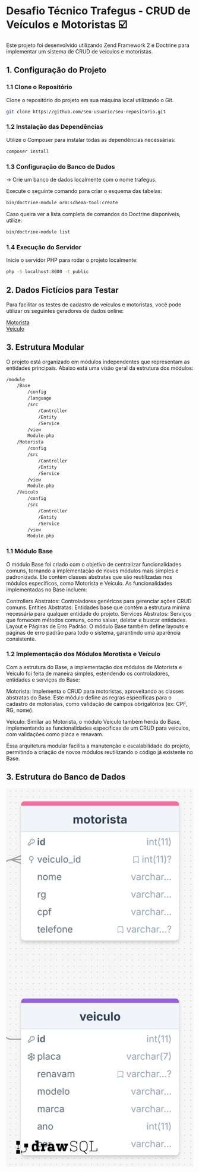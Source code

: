 # Desafio Técnico Trafegus - CRUD de Veículos e Motoristas ☑️

Este projeto foi desenvolvido utilizando Zend Framework 2 e Doctrine para implementar um sistema de CRUD de veículos e motoristas.

## 1. Configuração do Projeto

### 1.1 Clone o Repositório
Clone o repositório do projeto em sua máquina local utilizando o Git.

```bash
git clone https://github.com/seu-usuario/seu-repositorio.git
```
### 1.2 Instalação das Dependências
Utilize o Composer para instalar todas as dependências necessárias:

```bash
composer install
```

### 1.3 Configuração do Banco de Dados

-> Crie um banco de dados localmente com o nome trafegus.

Execute o seguinte comando para criar o esquema das tabelas:
```bash
bin/doctrine-module orm:schema-tool:create
```

Caso queira ver a lista completa de comandos do Doctrine disponíveis, utilize:

```bash
bin/doctrine-module list
```

### 1.4 Execução do Servidor

Inicie o servidor PHP para rodar o projeto localmente:

```bash
php -S localhost:8080 -t public
```
## 2. Dados Fictícios para Testar

Para facilitar os testes de cadastro de veículos e motoristas, você pode utilizar os seguintes geradores de dados online:

[Motorista](https://www.4devs.com.br/gerador_de_pessoas)  
[Veículo](https://www.4devs.com.br/gerador_de_veiculos)

## 3. Estrutura Modular

O projeto está organizado em módulos independentes que representam as entidades principais. Abaixo está uma visão geral da estrutura dos módulos:

```bash
/module
    /Base
        /config
        /language
        /src
            /Controller
            /Entity
            /Service
        /view
        Module.php
    /Motorista
        /config
        /src
            /Controller
            /Entity
            /Service
        /view
        Module.php
    /Veiculo
        /config
        /src
            /Controller
            /Entity
            /Service
        /view
        Module.php
```

### 1.1 Módulo Base

O módulo Base foi criado com o objetivo de centralizar funcionalidades comuns, tornando a implementação de novos módulos mais simples e padronizada. Ele contém classes abstratas que são reutilizadas nos módulos específicos, como Motorista e Veiculo. As funcionalidades implementadas no Base incluem:

Controllers Abstratos: Controladores genéricos para gerenciar ações CRUD comuns.
Entities Abstratas: Entidades base que contêm a estrutura mínima necessária para qualquer entidade do projeto.
Services Abstratos: Serviços que fornecem métodos comuns, como salvar, deletar e buscar entidades.
Layout e Páginas de Erro Padrão: O módulo Base também define layouts e páginas de erro padrão para todo o sistema, garantindo uma aparência consistente.

### 1.2 Implementação dos Módulos Morotista e Veículo

Com a estrutura do Base, a implementação dos módulos de Motorista e Veiculo foi feita de maneira simples, estendendo os controladores, entidades e serviços do Base:

Motorista: Implementa o CRUD para motoristas, aproveitando as classes abstratas do Base. Este módulo define as regras específicas para o cadastro de motoristas, como validação de campos obrigatórios (ex: CPF, RG, nome).

Veiculo: Similar ao Motorista, o módulo Veiculo também herda do Base, implementando as funcionalidades específicas de um CRUD para veículos, com validações como placa e renavam.

Essa arquitetura modular facilita a manutenção e escalabilidade do projeto, permitindo a criação de novos módulos reutilizando o código já existente no Base.

## 3. Estrutura do Banco de Dados

![DrawSQL](docs/db-trafegus.png)
